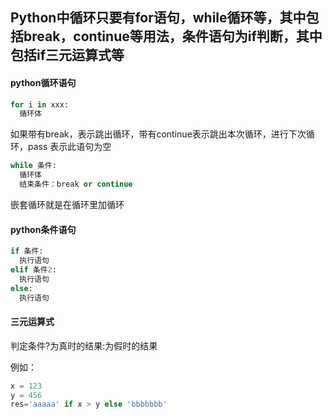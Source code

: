 ## Python中循环只要有for语句，while循环等，其中包括break，continue等用法，条件语句为if判断，其中包括if三元运算式等


#### python循环语句
```python
for i in xxx:
  循环体
```
如果带有break，表示跳出循环，带有continue表示跳出本次循环，进行下次循环，pass 表示此语句为空
```python
while 条件:
  循环体
  结束条件：break or continue
```
嵌套循环就是在循环里加循环

#### python条件语句
```python
if 条件:
  执行语句
elif 条件2:
  执行语句
else:
  执行语句
```

#### 三元运算式
判定条件?为真时的结果:为假时的结果

例如：
```python
x = 123
y = 456
res='aaaaa' if x > y else 'bbbbbbb'
```
